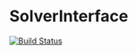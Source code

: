 # SolverInterface

[![Build Status](https://travis-ci.org/fqiang/SolverInterface.jl.svg?branch=master)](https://travis-ci.org/fqiang/SolverInterface.jl)
